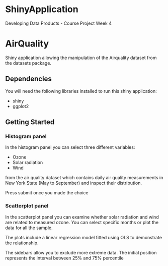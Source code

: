 # ShinyApplication
Developing Data Products - Course Project Week 4

# AirQuality
Shiny application allowing the manipulation of the Airquality dataset from the datasets package.

## Dependencies
You will need the following libraries installed to run this shiny application:
* shiny
* ggplot2

## Getting Started

### Histogram panel

In the histogram panel you can select three different variables:

* Ozone
* Solar radiation
* Wind

from the air quality dataset which contains daily air quality measurements in
New York State (May to September) and inspect their distribution.

Press submit once you made the choice

### Scatterplot panel

In the scatterplot panel you can examine whether solar radiation and wind are related to measured ozone. 
You can select specific months or plot the data for all the sample.

The plots include a linear regression model fitted using OLS to demonstrate the relationship.

The sidebars allow you to exclude more extreme data. The initial position represents the interval between 25% and 75% percentile


